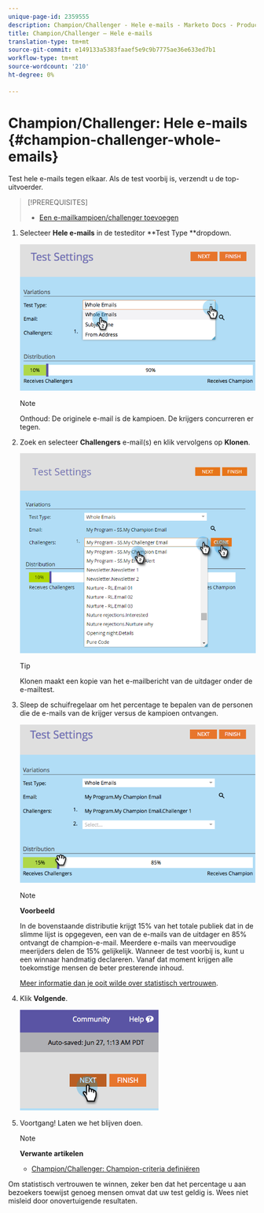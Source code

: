 ```yaml
---
unique-page-id: 2359555
description: Champion/Challenger - Hele e-mails - Marketo Docs - Productdocumentatie
title: Champion/Challenger — Hele e-mails
translation-type: tm+mt
source-git-commit: e149133a5383faaef5e9c9b7775ae36e633ed7b1
workflow-type: tm+mt
source-wordcount: '210'
ht-degree: 0%

---
```



# Champion/Challenger: Hele e-mails {#champion-challenger-whole-emails}

Test hele e-mails tegen elkaar. Als de test voorbij is, verzendt u de top-uitvoerder.

>[!PREREQUISITES]
>
>* [Een e-mailkampioen/challenger toevoegen](add-an-email-champion-challenger.md)

>



1. Selecteer **Hele e-mails** in de testeditor **Test Type **dropdown.

   ![](assets/image2014-9-12-16-3a39-3a14.png)

   >[!NOTE]
   >
   >Onthoud: De originele e-mail is de kampioen. De krijgers concurreren er tegen.

1. Zoek en selecteer **Challengers** e-mail(s) en klik vervolgens op **Klonen**.

   ![](assets/image2015-8-10-11-3a46-3a28.png)

   >[!TIP]
   >
   >Klonen maakt een kopie van het e-mailbericht van de uitdager onder de e-mailtest.

1. Sleep de schuifregelaar om het percentage te bepalen van de personen die de e-mails van de krijger versus de kampioen ontvangen.

   ![](assets/image2014-9-12-16-3a41-3a44.png)

   >[!NOTE]
   >
   >**Voorbeeld**
   >
   >
   >In de bovenstaande distributie krijgt 15% van het totale publiek dat in de slimme lijst is opgegeven, een van de e-mails van de uitdager en 85% ontvangt de champion-e-mail. Meerdere e-mails van meervoudige meerijders delen de 15% gelijkelijk. Wanneer de test voorbij is, kunt u een winnaar handmatig declareren. Vanaf dat moment krijgen alle toekomstige mensen de beter presterende inhoud.

   [Meer informatie dan je ooit wilde over statistisch vertrouwen](http://en.wikipedia.org/wiki/Confidence_interval).

1. Klik **Volgende**.

   ![](assets/image2014-9-12-16-3a42-3a9.png)

1. Voortgang! Laten we het blijven doen.

   >[!NOTE]
   >
   >**Verwante artikelen**
   >
   >    
   >    
   >    * [Champion/Challenger: Champion-criteria definiëren](champion-challenger-define-champion-criteria.md)


Om statistisch vertrouwen te winnen, zeker ben dat het percentage u aan bezoekers toewijst genoeg mensen omvat dat uw test geldig is. Wees niet misleid door onovertuigende resultaten.